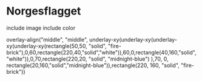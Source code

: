 # Norgesflagget
include image
include color

overlay-align("middle", "middle",
  underlay-xy(underlay-xy(underlay-xy(underlay-xy(rectangle(50,50, "solid", "fire-brick"),0,60,rectangle(220,40,"solid","white")),60,0,rectangle(40,160,"solid","white")),0,70,rectangle(220,20, "solid", "midnight-blue")
      ),70, 0,
  rectangle(20,160,"solid","midnight-blue")),rectangle(220, 160, "solid", "fire-brick"))
